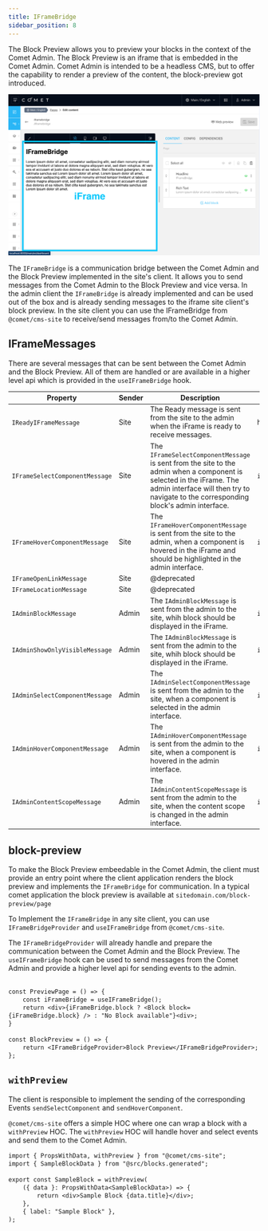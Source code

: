 ```yaml
---
title: IFrameBridge
sidebar_position: 8
---
```


The Block Preview allows you to preview your blocks in the context of the Comet Admin. The Block Preview is an iframe that is embedded in the Comet Admin. Comet Admin is intended to be a headless CMS, but to offer the capability to render a preview of the content, the block-preview got introduced.

![IFrame](images/iframe.png)

The `IFrameBridge` is a communication bridge between the Comet Admin and the Block Preview implemented in the site's client. It allows you to send messages from the Comet Admin to the Block Preview and vice versa. In the admin client the `IFrameBridge` is already implemented and can be used out of the box and is already sending messages to the iframe site client's block preview. In the site client you can use the IFrameBridge from `@comet/cms-site` to receive/send messages from/to the Comet Admin.

## IFrameMessages

There are several messages that can be sent between the Comet Admin and the Block Preview. All of them are handled or are available in a higher level api which is provided in the `useIFrameBridge` hook.

| Property                       | Sender | Description                                                                                                                                                                                                   | available                                  |
| ------------------------------ | ------ | ------------------------------------------------------------------------------------------------------------------------------------------------------------------------------------------------------------- | ------------------------------------------ |
| `IReadyIFrameMessage`          | Site   | The Ready message is sent from the site to the admin when the iFrame is ready to receive messages.                                                                                                            | handled in `IFrameBridgeProvider`          |
| `IFrameSelectComponentMessage` | Site   | The `IFrameSelectComponentMessage` is sent from the site to the admin when a component is selected in the iFrame. The admin interface will then try to navigate to the corresponding block's admin interface. | `iFrameBridge.sendSelectComponent("id")`   |
| `IFrameHoverComponentMessage`  | Site   | The `IFrameHoverComponentMessage` is sent from the site to the admin, when a component is hovered in the iFrame and should be highlighted in the admin interface.                                             | `iFrameBridge.sendHoverComponent("route")` |
| `IFrameOpenLinkMessage`        | Site   | @deprecated                                                                                                                                                                                                   |
| `IFrameLocationMessage`        | Site   | @deprecated                                                                                                                                                                                                   |
| `IAdminBlockMessage`           | Admin  | The `IAdminBlockMessage` is sent from the admin to the site, whih block should be displayed in the iFrame.                                                                                                    | `iFrameBridge.sendBlockState()`            |
| `IAdminShowOnlyVisibleMessage` | Admin  | The `IAdminBlockMessage` is sent from the admin to the site, whih block should be displayed in the iFrame.                                                                                                    | `iFrameBridge.sendShowOnlyVisible(true)`   |
| `IAdminSelectComponentMessage` | Admin  | The `IAdminSelectComponentMessage` is sent from the admin to the site, when a component is selected in the admin interface.                                                                                   | `iFrameBridge.sendSelectComponent("id")`   |
| `IAdminHoverComponentMessage`  | Admin  | The `IAdminHoverComponentMessage` is sent from the admin to the site, when a component is hovered in the admin interface.                                                                                     | `iFrameBridge.sendHoverComponent("id")`    |
| `IAdminContentScopeMessage`    | Admin  | The `IAdminContentScopeMessage` is sent from the admin to the site, when the content scope is changed in the admin interface.                                                                                 | `iFrameBridge.sendContentScope(scope)`     |

## block-preview

To make the Block Preview embeedable in the Comet Admin, the client must provide an entry point where the client application renders the block preview and implements the `IFrameBridge` for communication. In a typical comet application the block preview is available at `sitedomain.com/block-preview/page`

To Implement the `IFrameBridge` in any site client, you can use `IFrameBridgeProvider` and `useIFrameBridge` from `@comet/cms-site`.

The `IFrameBridgeProvider` will already handle and prepare the communication between the Comet Admin and the Block Preview. The `useIFrameBridge` hook can be used to send messages from the Comet Admin and provide a higher level api for sending events to the admin.

```tsx

const PreviewPage = () => {
    const iFrameBridge = useIFrameBridge();
    return <div>{iFrameBridge.block ? <Block block={iFrameBridge.block} /> : "No Block available"}<div>;
}

const BlockPreview = () => {
    return <IFrameBridgeProvider>Block Preview</IFrameBridgeProvider>;
};
```

## `withPreview`

The client is responsible to implement the sending of the corresponding Events `sendSelectComponent` and `sendHoverComponent`.

`@comet/cms-site` offers a simple HOC where one can wrap a block with a `withPreview` HOC. The `withPreview` HOC will handle hover and select events and send them to the Comet Admin.

```tsx
import { PropsWithData, withPreview } from "@comet/cms-site";
import { SampleBlockData } from "@src/blocks.generated";

export const SampleBlock = withPreview(
    ({ data }: PropsWithData<SampleBlockData>) => {
        return <div>Sample Block {data.title}</div>;
    },
    { label: "Sample Block" },
);
```
